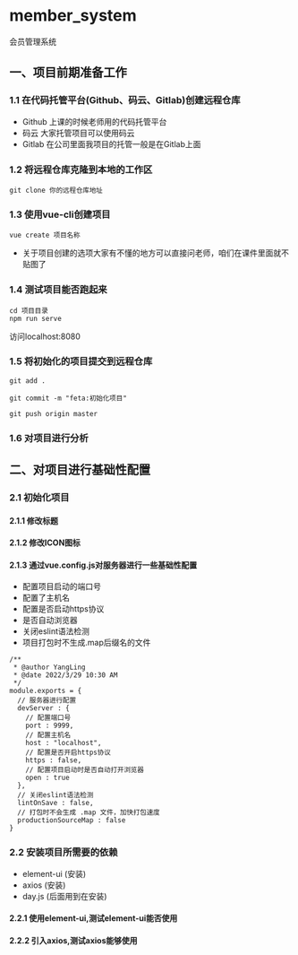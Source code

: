 # member_system
会员管理系统

## 一、项目前期准备工作

### 1.1 在代码托管平台(Github、码云、Gitlab)创建远程仓库

- Github 上课的时候老师用的代码托管平台
- 码云  大家托管项目可以使用码云
- Gitlab  在公司里面我项目的托管一般是在Gitlab上面

### 1.2 将远程仓库克隆到本地的工作区

```
git clone 你的远程仓库地址
```

### 1.3 使用vue-cli创建项目

```
vue create 项目名称
```

- 关于项目创建的选项大家有不懂的地方可以直接问老师，咱们在课件里面就不贴图了

### 1.4 测试项目能否跑起来

```
cd 项目目录
npm run serve
```

访问localhost:8080 

### 1.5 将初始化的项目提交到远程仓库

```
git add .

git commit -m "feta:初始化项目"

git push origin master
```

### 1.6 对项目进行分析

## 二、对项目进行基础性配置

### 2.1 初始化项目

#### 2.1.1 修改标题

#### 2.1.2 修改ICON图标

#### 2.1.3 通过vue.config.js对服务器进行一些基础性配置

- 配置项目启动的端口号
- 配置了主机名
- 配置是否启动https协议
- 是否自动浏览器
- 关闭eslint语法检测
- 项目打包时不生成.map后缀名的文件

```
/**
 * @author YangLing
 * @date 2022/3/29 10:30 AM
 */
module.exports = {
  // 服务器进行配置
  devServer : {
    // 配置端口号
    port : 9999,
    // 配置主机名
    host : "localhost",
    // 配置是否开启https协议
    https : false,
    // 配置项目启动时是否自动打开浏览器
    open : true
  },
  // 关闭eslint语法检测
  lintOnSave : false,
  // 打包时不会生成 .map 文件，加快打包速度
  productionSourceMap : false
}
```

### 2.2 安装项目所需要的依赖

- element-ui (安装)
- axios (安装)
- day.js (后面用到在安装)

#### 2.2.1 使用element-ui,测试element-ui能否使用

#### 2.2.2 引入axios,测试axios能够使用
